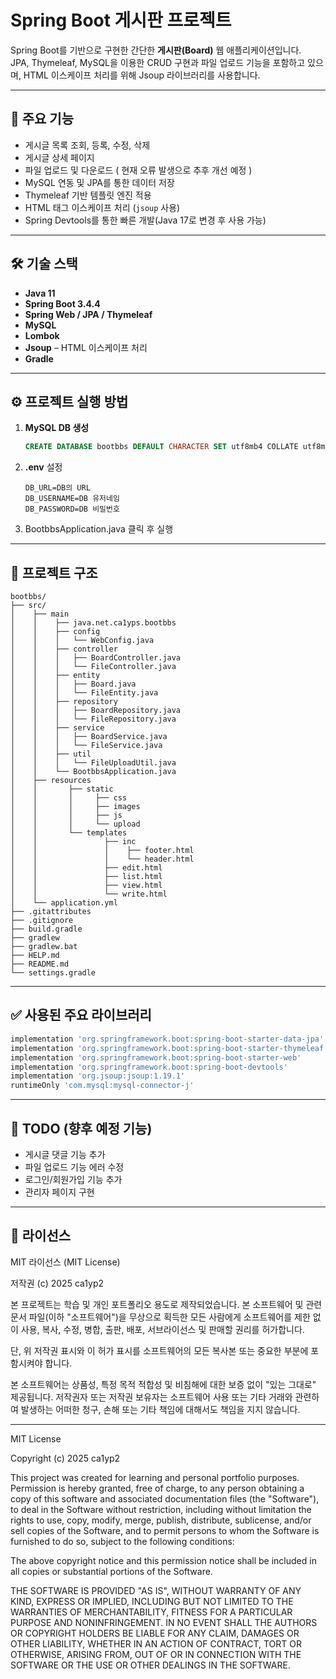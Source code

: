 # Spring Boot 게시판 프로젝트

Spring Boot를 기반으로 구현한 간단한 **게시판(Board)** 웹 애플리케이션입니다.  
JPA, Thymeleaf, MySQL을 이용한 CRUD 구현과 파일 업로드 기능을 포함하고 있으며, HTML 이스케이프 처리를 위해 Jsoup 라이브러리를 사용합니다.

---

## 📌 주요 기능

- 게시글 목록 조회, 등록, 수정, 삭제
- 게시글 상세 페이지
- 파일 업로드 및 다운로드 ( 현재 오류 발생으로 추후 개선 예정 )
- MySQL 연동 및 JPA를 통한 데이터 저장
- Thymeleaf 기반 템플릿 엔진 적용
- HTML 태그 이스케이프 처리 (`jsoup` 사용)
- Spring Devtools를 통한 빠른 개발(Java 17로 변경 후 사용 가능)

---

## 🛠 기술 스택

- **Java 11**
- **Spring Boot 3.4.4**
- **Spring Web / JPA / Thymeleaf**
- **MySQL**
- **Lombok**
- **Jsoup** – HTML 이스케이프 처리
- **Gradle**

---

## ⚙️ 프로젝트 실행 방법

1. **MySQL DB 생성**
   ```sql
   CREATE DATABASE bootbbs DEFAULT CHARACTER SET utf8mb4 COLLATE utf8mb4_general_ci;
   ```

2. **.env** 설정
   ```.env
   DB_URL=DB의 URL
   DB_USERNAME=DB 유저네임
   DB_PASSWORD=DB 비밀번호
   ```

3. BootbbsApplication.java 클릭 후 실행
   
---

## 📁 프로젝트 구조

```
bootbbs/
├── src/
│    ├── main
│    │    ├── java.net.ca1yps.bootbbs
│    │    ├── config
│    │    │   └── WebConfig.java
│    │    ├── controller
│    │    │   ├── BoardController.java
│    │    │   └── FileController.java
│    │    ├── entity
│    │    │   ├── Board.java
│    │    │   └── FileEntity.java
│    │    ├── repository
│    │    │   ├── BoardRepository.java
│    │    │   └── FileRepository.java
│    │    ├── service
│    │    │   ├── BoardService.java
│    │    │   └── FileService.java
│    │    ├── util
│    │    │   └── FileUploadUtil.java
│    │    └── BootbbsApplication.java
│    ├── resources
│    │       ├── static
│    │       │     ├── css
│    │       │     ├── images
│    │       │     ├── js
│    │       │     └── upload
│    │       └── templates
│    │               ├── inc
│    │               │    ├── footer.html
│    │               │    └── header.html
│    │               ├── edit.html
│    │               ├── list.html
│    │               ├── view.html
│    │               └── write.html
│    └── application.yml
├── .gitattributes
├── .gitignore
├── build.gradle
├── gradlew
├── gradlew.bat
├── HELP.md
├── README.md
└── settings.gradle
```

---

## ✅ 사용된 주요 라이브러리

```groovy
implementation 'org.springframework.boot:spring-boot-starter-data-jpa'
implementation 'org.springframework.boot:spring-boot-starter-thymeleaf'
implementation 'org.springframework.boot:spring-boot-starter-web'
implementation 'org.springframework.boot:spring-boot-devtools'
implementation 'org.jsoup:jsoup:1.19.1'
runtimeOnly 'com.mysql:mysql-connector-j'
```
---

## 📌 TODO (향후 예정 기능)
- 게시글 댓글 기능 추가
- 파일 업로드 기능 에러 수정
- 로그인/회원가입 기능 추가
- 관리자 페이지 구현


---

## 📄 라이선스

MIT 라이선스 (MIT License)

저작권 (c) 2025 ca1yp2

본 프로젝트는 학습 및 개인 포트폴리오 용도로 제작되었습니다. 
본 소프트웨어 및 관련 문서 파일(이하 "소프트웨어")을 무상으로 획득한 모든 사람에게
소프트웨어를 제한 없이 사용, 복사, 수정, 병합, 출판, 배포, 서브라이선스 및 판매할 권리를
허가합니다.

단, 위 저작권 표시와 이 허가 표시를 소프트웨어의 모든 복사본 또는 중요한 부분에 포함시켜야 합니다.

본 소프트웨어는 상품성, 특정 목적 적합성 및 비침해에 대한 보증 없이 "있는 그대로" 제공됩니다.
저작권자 또는 저작권 보유자는 소프트웨어 사용 또는 기타 거래와 관련하여 발생하는
어떠한 청구, 손해 또는 기타 책임에 대해서도 책임을 지지 않습니다.

---

MIT License

Copyright (c) 2025 ca1yp2

This project was created for learning and personal portfolio purposes.
Permission is hereby granted, free of charge, to any person obtaining a copy
of this software and associated documentation files (the "Software"), to deal
in the Software without restriction, including without limitation the rights
to use, copy, modify, merge, publish, distribute, sublicense, and/or sell
copies of the Software, and to permit persons to whom the Software is
furnished to do so, subject to the following conditions:

The above copyright notice and this permission notice shall be included in all
copies or substantial portions of the Software.

THE SOFTWARE IS PROVIDED "AS IS", WITHOUT WARRANTY OF ANY KIND, EXPRESS OR
IMPLIED, INCLUDING BUT NOT LIMITED TO THE WARRANTIES OF MERCHANTABILITY,
FITNESS FOR A PARTICULAR PURPOSE AND NONINFRINGEMENT. IN NO EVENT SHALL THE
AUTHORS OR COPYRIGHT HOLDERS BE LIABLE FOR ANY CLAIM, DAMAGES OR OTHER
LIABILITY, WHETHER IN AN ACTION OF CONTRACT, TORT OR OTHERWISE, ARISING FROM,
OUT OF OR IN CONNECTION WITH THE SOFTWARE OR THE USE OR OTHER DEALINGS IN THE
SOFTWARE.